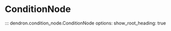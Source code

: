 # ConditionNode

::: dendron.condition_node.ConditionNode
    options:
        show_root_heading: true
